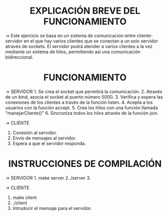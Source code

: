 <h1 align = "center"> EXPLICACIÓN BREVE DEL FUNCIONAMIENTO </h1>
→ Este ejercicio se basa en un sistema de comunicacíon entre cliente-servidor en el que hay varios clientes que se conectan a un solo servidor através de sockets. El servidor podrá atender a varios clientes a la vez mediante un sistema de hilos, permitiendo asi una comunicación bidireccional.

<h1 align = "center"> FUNCIONAMIENTO </h1>
→ SERVIDOR
1. Se crea el socket que permitirá la comunicación.
2. Através de un bind, asocia el socket al puerto número 5000.
3. Verifica y espera las conexiones de los clientes a través de la función listen. 
4. Acepta a los usuarios con la función accept.
5. Crea los hilos con una función llamada "manejarCliente()"
6. Sincroniza todos los hilos através de la función join.

→ CLIENTE
1. Conexión al servidor.
2. Envío de mensajes al servidor.
3. Espera a que el servidor responda.

<h1 align = "center"> INSTRUCCIONES DE COMPILACIÓN </h1>
→ SERVIDOR
1. make server 
2../server
3.  

→ CLIENTE
1. make client
2. ./client
3. Intrudocir el mensaje para el servidor.
